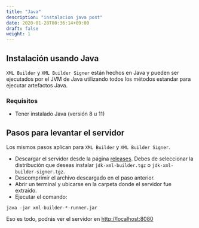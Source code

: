 ```yaml
---
title: "Java"
description: "instalacion java post"
date: 2020-01-28T00:36:14+09:00
draft: false
weight: 1
---
```


## Instalación usando Java

`XML Builder` y `XML Builder Signer` están hechos en Java y pueden ser ejecutados por el JVM de Java utilizando todos los métodos estandar para ejecutar artefactos Java.

### Requisitos

- Tener instalado Java (versión 8 u 11)

## Pasos para levantar el servidor

Los mismos pasos aplican para `XML Builder` y `XML Builder Signer`.

- Descargar el servidor desde la página [releases](https://github.com/project-openubl/xml-builder/releases). Debes de seleccionar la distribución que deseas instalar `jdk-xml-builder.tgz` o `jdk-xml-builder-signer.tgz`.
- Descomprimir el archivo descargado en el paso anterior.
- Abrir un terminal y ubicarse en la carpeta donde el servidor fue extraido.
- Ejecutar el comando:

```
java -jar xml-builder-*-runner.jar
```

Eso es todo, podrás ver el servidor en [http://localhost:8080](http://localhost:8080)
